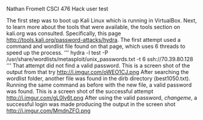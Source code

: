 Nathan Fromelt
CSCI 476 Hack user test

The first step was to boot up Kali Linux which is running in VirtualBox.
Next, to learn more about the tools that were available, the tools section on kali.org was consulted.
Specifically, this page http://tools.kali.org/password-attacks/hydra.
The first attempt used a command and wordlist file found on that page, which uses 6 threads to speed up the process.
'''
hydra -l test -P /usr/share/wordlists/metasploit/unix_passwords.txt -t 6 ssh://70.39.80.128
'''
That attempt did not find a valid password. This is a  screen shot of the output from that try http://i.imgur.com/oWEO1CJ.png
After searching the wordlist folder, another file was found in the dirb directory (best1050.txt).
Running the same command as before with the new file, a valid password was found.
This is a screen shot of the successful attempt http://i.imgur.com/gL0Iy6t.png
After using the valid password, *changeme*, a successful login was made producing the output in the screen shot
http://i.imgur.com/MmdnZFO.png